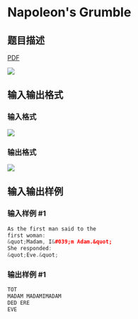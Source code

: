# Napoleon&#039;s Grumble

## 题目描述

[problemUrl]: https://uva.onlinejudge.org/index.php?option=com_onlinejudge&Itemid=8&category=8&page=show_problem&problem=630

[PDF](https://uva.onlinejudge.org/external/6/p689.pdf)

![](https://cdn.luogu.com.cn/upload/vjudge_pic/UVA689/66600733f7758c08dc0d233d14a596c8e82c9f7c.png)

## 输入输出格式

### 输入格式

![](https://cdn.luogu.com.cn/upload/vjudge_pic/UVA689/a911906244ca23c40f6e39db1cc2ebd518024e4f.png)

### 输出格式

![](https://cdn.luogu.com.cn/upload/vjudge_pic/UVA689/7fb3fc62c88e4192cf1085e15e05ec5d7877dcf6.png)

## 输入输出样例

### 输入样例 #1

```cpp
As the first man said to the
first woman:
&quot;Madam, I&#039;m Adam.&quot;
She responded:
&quot;Eve.&quot;
```


### 输出样例 #1

```cpp
TOT
MADAM MADAMIMADAM
DED ERE
EVE
```


